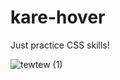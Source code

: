 # kare-hover

Just practice CSS skills!

![tewtew (1)](https://user-images.githubusercontent.com/92310139/205216638-8e1c96f9-c329-43b9-a3ff-c5c48a63fd54.gif)

